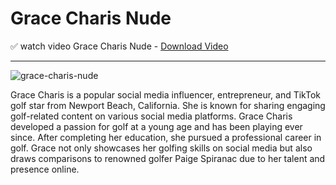 # Grace Charis Nude

✅ watch video Grace Charis Nude - [Download Video](https://dlgram.com/bbAjL)

-------------------------------------------------------------------------------------------------------------------------

![grace-charis-nude](https://github.com/grace-charis-nude/grace-charis-nude/assets/158085620/b4b61dc1-a577-42a3-84a1-c64a5befd550)

Grace Charis is a popular social media influencer, entrepreneur, and TikTok golf star from Newport Beach, California. She is known for sharing engaging golf-related content on various social media platforms.
Grace Charis developed a passion for golf at a young age and has been playing ever since. After completing her education, she pursued a professional career in golf. Grace not only showcases her golfing skills on social media but also draws comparisons to renowned golfer Paige Spiranac due to her talent and presence online.
